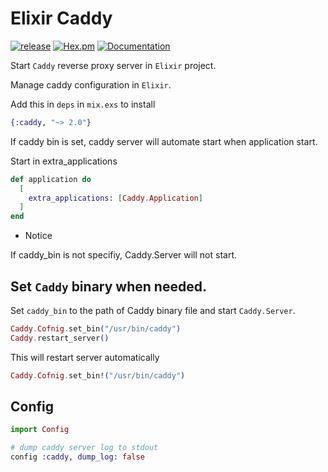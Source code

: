 # Elixir Caddy

[![release](https://github.com/gsmlg-dev/elixir_caddy/actions/workflows/release.yml/badge.svg)](https://github.com/gsmlg-dev/elixir_caddy/actions/workflows/release.yml) [![Hex.pm](https://img.shields.io/hexpm/v/caddy.svg)](https://hex.pm/packages/caddy) [![Documentation](https://img.shields.io/badge/documentation-gray)](https://hexdocs.pm/caddy)

Start `Caddy` reverse proxy server in `Elixir` project.

Manage caddy configuration in `Elixir`.

Add this in `deps` in `mix.exs` to install

```elixir
{:caddy, "~> 2.0"}
```

If caddy bin is set, caddy server will automate start when application start.


Start in extra_applications

```elixir
def application do
  [
    extra_applications: [Caddy.Application]
  ]
end
```

* Notice

If caddy_bin is not specifiy, Caddy.Server will not start.

## Set `Caddy` binary when needed.

Set `caddy_bin` to the path of Caddy binary file and start `Caddy.Server`.

```elixir
Caddy.Cofnig.set_bin("/usr/bin/caddy")
Caddy.restart_server()
```

This will restart server automatically

```elixir
Caddy.Cofnig.set_bin!("/usr/bin/caddy")
```

## Config

```elixir
import Config

# dump caddy server log to stdout
config :caddy, dump_log: false
```
